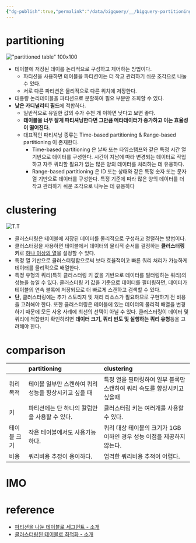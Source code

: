 ```yaml
---
{"dg-publish":true,"permalink":"/data/bigquery/__/bigquery-partitioning-clustering/","noteIcon":"","created":"2024-06-30T00:39:32.591+09:00"}
---
```



# partitioning
!["partitioned table" 100x100](https://storage.googleapis.com/gweb-cloudblog-publish/images/BigQuery_Explained_Storage_5.max-1400x1400.png)

- 테이블에 저장된 데이를 논리적으로 구성하고 제어하는 방법이다.
	- 파티션을 사용하면 테이블을 파티션이는 더 작고 관리하기 쉬운 조각으로 나눌 수 있다.
	- 서로 다른 파티션은 물리적으로 다른 위치에 저장한다.
- 대용량 논리테이블을 파티션으로 분할하여 필요 부분만 조회할 수 있다.
- **낮은 카디널리티 필드**에 적합하다.
	- 일반적으로 유일한 값의 수가 수천 개 이하면 낮다고 보면 좋다.
	- **테이블을 너무 잘게 파티셔닝한다면 그만큼 메타데이터가 증가하고 이는 효율성이 떨어진다.**
	- 대표적인 파티셔닝 종류는 Time-based partitioning & Range-based partitioning 이 존재한다.
		- Time-based partitioning 은 날짜 또는 타임스탬프와 같은 특정 시간 열 기반으로 데이터를 구성한다. 시간이 지남에 따라 변경되는 데이터로 작업하고 자주 쿼리할 필요가 없는 많은 양의 데이터를 처리하는 데 유용하다.
		- Range-based partitioning 은 ID 또는 상태와 같은 특정 숫자 또는 문자열 기반으로 데이터를 구성한다. 특정 기준에 따라 많은 양의 데이터를 더 작고 관리하기 쉬운 조각으로 나누는 데 유용하다

# clustering

![T.T](https://storage.googleapis.com/gweb-cloudblog-publish/images/BigQuery_explained_storage_8.max-1400x1400.png)
- 클러스터링은 테이블에 저장된 데이터를 물리적으로 구성하고 정렬하는 방법이다.
- 클러스터링을 사용하면 테이블에서 데이터의 물리적 순서를 결정하는 **클러스터링 키**로 [하나 이상의 열](https://cloud.google.com/bigquery/docs/clustered-tables?hl=ko#limitations)을 설정할 수 있다.
- 특정 열 기반으로 클러스터링함으로써 보다 효율적이고 빠른 쿼리 처리가 가능하게 데이터를 물리적으로 배열한다. 
- 특정 유형의 쿼리(특히 클러스터링 키 값을 기반으로 데이터를 필터링하는 쿼리)의 성능을 높일 수 있다. 클러스터링 키 값을 기준으로 데이터를 필터링하면, 데이터가 테이블의 연속 블록에 저장되므로 더 빠르게 스캔하고 검색할 수 있다.
- **단,** 클러스터링에는 추가 스토리지 및 처리 리소스가 필요하므로 구현하기 전 비용을 고려해야 한다. 또한 클러스터링은 테이블에 있는 데이터의 물리적 배열을 변경하기 때문에 모든 사용 사례에 최선의 선택이 아닐 수 있다. 클러스터링이 데이터 및 쿼리에 적합한지 확인하려면 **데이터 크기, 쿼리 빈도 및 실행하는 쿼리 유형**등을 고려해야 한다.

# comparison
|      |partitioning      |clustering      |
|:-----|:-----|:-----|
|쿼리목적|테이블 일부만 스캔하여 쿼리 성능을 향상시키고 싶을 때|특정 열을 필터링하여 일부 블록만 스캔하여 쿼리 속도를 향상시키고 싶을때|
|키|파티션에는 단 하나의 칼럼만을 사용할 수 있다.|클러스터링 키는 여러개를 사용할 수 있다.|
|테이블 크기|작은 테이블에서도 사용가능하다.|쿼리 대상 테이블의 크기가 1GB 이하인 경우 성능 이점을 제공하지 않는다.|
|비용  |쿼리비용 추정이 용이하다.      |엄격한 쿼리비용 추적이 어렵다.  |

# IMO

# reference
- [파티션을 나눈 테이블로 세그먼트 - 소개](https://cloud.google.com/bigquery/docs/partitioned-tables?hl=ko)
- [클러스터링된 테이블로 최적화 - 소개]()